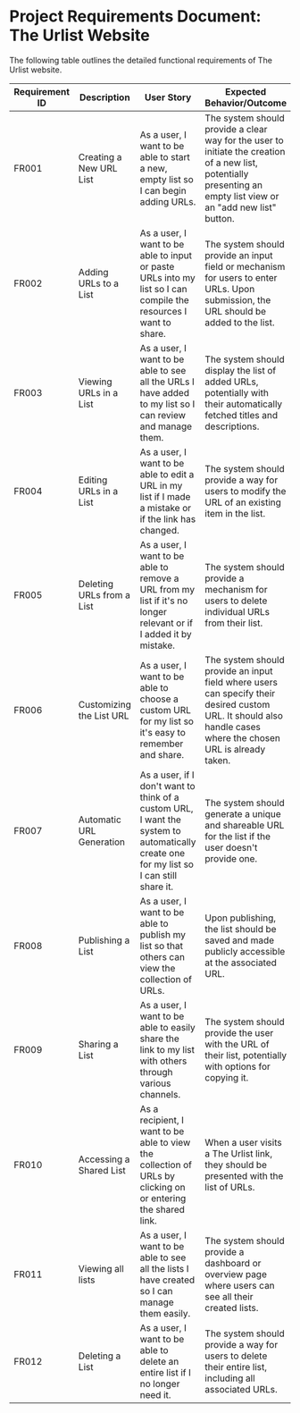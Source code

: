 # **Project Requirements Document: The Urlist Website**

The following table outlines the detailed functional requirements of The Urlist website.

| Requirement ID | Description               | User Story                                                                                       | Expected Behavior/Outcome                                                                                                     |
|-----------------|---------------------------|--------------------------------------------------------------------------------------------------|-----------------------------------------------------------------------------------------------------------------------------|
| FR001          | Creating a New URL List   | As a user, I want to be able to start a new, empty list so I can begin adding URLs.              | The system should provide a clear way for the user to initiate the creation of a new list, potentially presenting an empty list view or an "add new list" button. |
| FR002          | Adding URLs to a List     | As a user, I want to be able to input or paste URLs into my list so I can compile the resources I want to share. | The system should provide an input field or mechanism for users to enter URLs. Upon submission, the URL should be added to the list.                              |
| FR003          | Viewing URLs in a List    | As a user, I want to be able to see all the URLs I have added to my list so I can review and manage them. | The system should display the list of added URLs, potentially with their automatically fetched titles and descriptions.                                           |
| FR004          | Editing URLs in a List    | As a user, I want to be able to edit a URL in my list if I made a mistake or if the link has changed. | The system should provide a way for users to modify the URL of an existing item in the list.                                                                      |
| FR005          | Deleting URLs from a List | As a user, I want to be able to remove a URL from my list if it's no longer relevant or if I added it by mistake. | The system should provide a mechanism for users to delete individual URLs from their list.                                                                        |
| FR006          | Customizing the List URL  | As a user, I want to be able to choose a custom URL for my list so it's easy to remember and share. | The system should provide an input field where users can specify their desired custom URL. It should also handle cases where the chosen URL is already taken.     |
| FR007          | Automatic URL Generation  | As a user, if I don't want to think of a custom URL, I want the system to automatically create one for my list so I can still share it. | The system should generate a unique and shareable URL for the list if the user doesn't provide one.                                                               |
| FR008          | Publishing a List         | As a user, I want to be able to publish my list so that others can view the collection of URLs.  | Upon publishing, the list should be saved and made publicly accessible at the associated URL.                                                                     |
| FR009          | Sharing a List            | As a user, I want to be able to easily share the link to my list with others through various channels. | The system should provide the user with the URL of their list, potentially with options for copying it.                                                           |
| FR010          | Accessing a Shared List   | As a recipient, I want to be able to view the collection of URLs by clicking on or entering the shared link. | When a user visits a The Urlist link, they should be presented with the list of URLs.                                                                             |
| FR011          | Viewing all lists         | As a user, I want to be able to see all the lists I have created so I can manage them easily.    | The system should provide a dashboard or overview page where users can see all their created lists.                                                               |
| FR012          | Deleting a List           | As a user, I want to be able to delete an entire list if I no longer need it.                    | The system should provide a way for users to delete their entire list, including all associated URLs.                                                             |